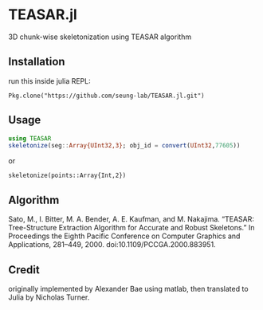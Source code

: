 TEASAR.jl
========================
3D chunk-wise skeletonization using TEASAR algorithm

## Installation
run this inside julia REPL:

    Pkg.clone("https://github.com/seung-lab/TEASAR.jl.git")

## Usage
```Julia
using TEASAR
skeletonize(seg::Array{UInt32,3}; obj_id = convert(UInt32,77605))
```
or
```
skeletonize(points::Array{Int,2})
```

## Algorithm 
Sato, M., I. Bitter, M. A. Bender, A. E. Kaufman, and M. Nakajima. “TEASAR: Tree-Structure Extraction Algorithm for Accurate and Robust Skeletons.” In Proceedings the Eighth Pacific Conference on Computer Graphics and Applications, 281–449, 2000. doi:10.1109/PCCGA.2000.883951.

## Credit 
originally implemented by Alexander Bae using matlab, then translated to Julia by Nicholas Turner.
